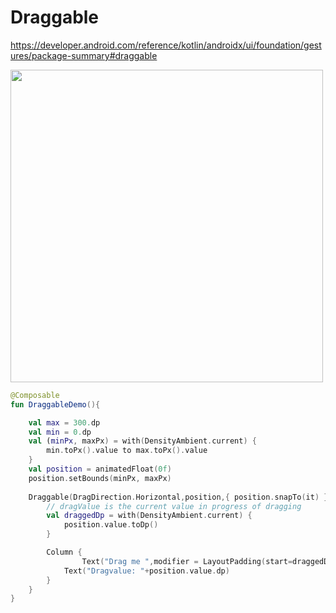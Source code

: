 # Draggable 

https://developer.android.com/reference/kotlin/androidx/ui/foundation/gestures/package-summary#draggable

<p align="left">
  <img src ="../../images/DraggableDemo.png" height=500 />
</p>

```kotlin
@Composable
fun DraggableDemo(){

    val max = 300.dp
    val min = 0.dp
    val (minPx, maxPx) = with(DensityAmbient.current) {
        min.toPx().value to max.toPx().value
    }
    val position = animatedFloat(0f)
    position.setBounds(minPx, maxPx)
    
    Draggable(DragDirection.Horizontal,position,{ position.snapTo(it) }) {
        // dragValue is the current value in progress of dragging
        val draggedDp = with(DensityAmbient.current) {
            position.value.toDp()
        }

        Column {
                Text("Drag me ",modifier = LayoutPadding(start=draggedDp))
            Text("Dragvalue: "+position.value.dp)
        }
    }
}
```